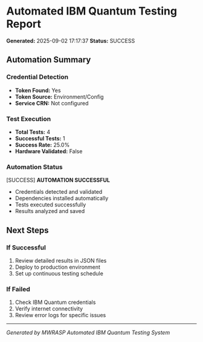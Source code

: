 
# Automated IBM Quantum Testing Report

**Generated:** 2025-09-02 17:17:37
**Status:** SUCCESS

## Automation Summary

### Credential Detection
- **Token Found:** Yes
- **Token Source:** Environment/Config
- **Service CRN:** Not configured

### Test Execution
- **Total Tests:** 4
- **Successful Tests:** 1  
- **Success Rate:** 25.0%
- **Hardware Validated:** False

### Automation Status

[SUCCESS] **AUTOMATION SUCCESSFUL**
- Credentials detected and validated
- Dependencies installed automatically  
- Tests executed successfully
- Results analyzed and saved

## Next Steps

### If Successful
1. Review detailed results in JSON files
2. Deploy to production environment
3. Set up continuous testing schedule

### If Failed  
1. Check IBM Quantum credentials
2. Verify internet connectivity
3. Review error logs for specific issues

---
*Generated by MWRASP Automated IBM Quantum Testing System*
